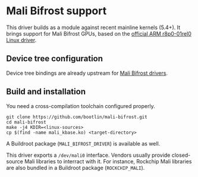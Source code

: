 # Mali Bifrost support

This driver builds as a module against recent mainline kernels
(5.4+). It brings support for Mali Bifrost GPUs, based on the
[official ARM r8p0-01rel0 Linux driver](https://developer.arm.com/tools-and-software/graphics-and-gaming/mali-drivers/bifrost-kernel).

## Device tree configuration

Device tree bindings are already upstream for [Mali Bifrost drivers](https://git.kernel.org/pub/scm/linux/kernel/git/torvalds/linux.git/tree/Documentation/devicetree/bindings/gpu/arm,mali-bifrost.yaml).

## Build and installation

You need a cross-compilation toolchain configured properly.

```
git clone https://github.com/bootlin/mali-bifrost.git
cd mali-bifrost
make -j4 KDIR=<linux-sources>
cp $(find -name mali_kbase.ko) <target-directory>
```

A Buildroot package (`MALI_BIFROST_DRIVER`) is available as well.

This driver exports a `/dev/mali0` interface. Vendors usually provide
closed-source Mali libraries to interract with it. For instance,
Rockchip Mali libraries are also bundled in a Buildroot package
(`ROCKCHIP_MALI`).
